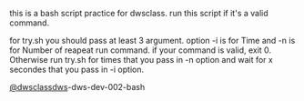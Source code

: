 this is a bash script practice for dwsclass. run this script if it's a valid command.

for try.sh you should pass at least 3 argument. option -i is for Time and -n is for Number of reapeat run command. if your command is valid, exit 0. Otherwise run try.sh for times that you pass in -n option and wait for  x secondes that you pass in -i option.



‫‪[@dwsclassdws](https://github.com/dwsclass)-dws-dev-002-bash
